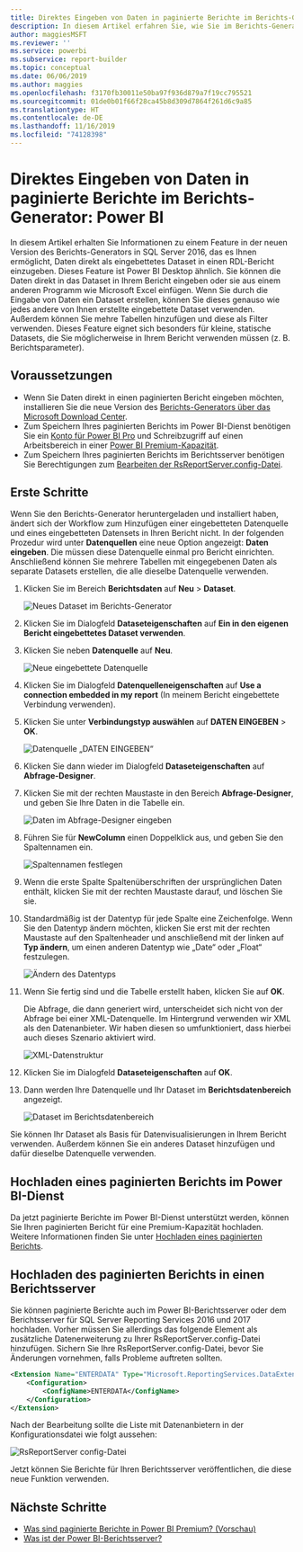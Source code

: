 ```yaml
---
title: Direktes Eingeben von Daten in paginierte Berichte im Berichts-Generator
description: In diesem Artikel erfahren Sie, wie Sie im Berichts-Generator Daten direkt in paginierte Berichte eingeben können.
author: maggiesMSFT
ms.reviewer: ''
ms.service: powerbi
ms.subservice: report-builder
ms.topic: conceptual
ms.date: 06/06/2019
ms.author: maggies
ms.openlocfilehash: f3170fb30011e50ba97f936d879a7f19cc795521
ms.sourcegitcommit: 01de0b01f66f28ca45b8d309d7864f261d6c9a85
ms.translationtype: HT
ms.contentlocale: de-DE
ms.lasthandoff: 11/16/2019
ms.locfileid: "74128398"
---
```

# <a name="enter-data-directly-in-a-paginated-report-in-report-builder---power-bi"></a>Direktes Eingeben von Daten in paginierte Berichte im Berichts-Generator: Power BI

In diesem Artikel erhalten Sie Informationen zu einem Feature in der neuen Version des Berichts-Generators in SQL Server 2016, das es Ihnen ermöglicht, Daten direkt als eingebettetes Dataset in einen RDL-Bericht einzugeben.  Dieses Feature ist Power BI Desktop ähnlich. Sie können die Daten direkt in das Dataset in Ihrem Bericht eingeben oder sie aus einem anderen Programm wie Microsoft Excel einfügen. Wenn Sie durch die Eingabe von Daten ein Dataset erstellen, können Sie dieses genauso wie jedes andere von Ihnen erstellte eingebettete Dataset verwenden. Außerdem können Sie mehre Tabellen hinzufügen und diese als Filter verwenden. Dieses Feature eignet sich besonders für kleine, statische Datasets, die Sie möglicherweise in Ihrem Bericht verwenden müssen (z. B. Berichtsparameter).
 
## <a name="prerequisites"></a>Voraussetzungen

- Wenn Sie Daten direkt in einen paginierten Bericht eingeben möchten, installieren Sie die neue Version des [Berichts-Generators über das Microsoft Download Center](https://www.microsoft.com/download/details.aspx?id=53613). 
- Zum Speichern Ihres paginierten Berichts im Power BI-Dienst benötigen Sie ein [Konto für Power BI Pro](service-self-service-signup-for-power-bi.md) und Schreibzugriff auf einen Arbeitsbereich in einer [Power BI Premium-Kapazität](service-premium-what-is.md).
- Zum Speichern Ihres paginierten Berichts im Berichtsserver benötigen Sie Berechtigungen zum [Bearbeiten der RsReportServer.config-Datei](#upload-the-paginated-report-to-a-report-server).

## <a name="get-started"></a>Erste Schritte

Wenn Sie den Berichts-Generator heruntergeladen und installiert haben, ändert sich der Workflow zum Hinzufügen einer eingebetteten Datenquelle und eines eingebetteten Datensets in Ihren Bericht nicht. In der folgenden Prozedur wird unter **Datenquellen** eine neue Option angezeigt: **Daten eingeben**.  Die müssen diese Datenquelle einmal pro Bericht einrichten. Anschließend können Sie mehrere Tabellen mit eingegebenen Daten als separate Datasets erstellen, die alle dieselbe Datenquelle verwenden.

1. Klicken Sie im Bereich **Berichtsdaten** auf **Neu** > **Dataset**.

    ![Neues Dataset im Berichts-Generator](media/paginated-reports-enter-data/paginated-new-dataset.png)

1. Klicken Sie im Dialogfeld **Dataseteigenschaften** auf **Ein in den eigenen Bericht eingebettetes Dataset verwenden**.

1. Klicken Sie neben **Datenquelle** auf **Neu**.

    ![Neue eingebettete Datenquelle](media/paginated-reports-enter-data/paginated-new-data-source.png)

1. Klicken Sie im Dialogfeld **Datenquelleneigenschaften** auf **Use a connection embedded in my report** (In meinem Bericht eingebettete Verbindung verwenden).
2. Klicken Sie unter **Verbindungstyp auswählen** auf **DATEN EINGEBEN** > **OK**.

    ![Datenquelle „DATEN EINGEBEN“](media/paginated-reports-enter-data/paginated-data-source-properties-enter-data.png)

1. Klicken Sie dann wieder im Dialogfeld **Dataseteigenschaften** auf **Abfrage-Designer**.
2. Klicken Sie mit der rechten Maustaste in den Bereich **Abfrage-Designer**, und geben Sie Ihre Daten in die Tabelle ein.

    ![Daten im Abfrage-Designer eingeben](media/paginated-reports-enter-data/paginated-enter-data.png)

1. Führen Sie für **NewColumn** einen Doppelklick aus, und geben Sie den Spaltennamen ein.

    ![Spaltennamen festlegen](media/paginated-reports-enter-data/paginated-column-name.png)

1. Wenn die erste Spalte Spaltenüberschriften der ursprünglichen Daten enthält, klicken Sie mit der rechten Maustaste darauf, und löschen Sie sie.
    
9. Standardmäßig ist der Datentyp für jede Spalte eine Zeichenfolge. Wenn Sie den Datentyp ändern möchten, klicken Sie erst mit der rechten Maustaste auf den Spaltenheader und anschließend mit der linken auf **Typ ändern**, um einen anderen Datentyp wie „Date“ oder „Float“ festzulegen.

    ![Ändern des Datentyps](media/paginated-reports-enter-data/paginated-data-type.png)

1. Wenn Sie fertig sind und die Tabelle erstellt haben, klicken Sie auf **OK**.  

    Die Abfrage, die dann generiert wird, unterscheidet sich nicht von der Abfrage bei einer XML-Datenquelle. Im Hintergrund verwenden wir XML als den Datenanbieter.  Wir haben diesen so umfunktioniert, dass hierbei auch dieses Szenario aktiviert wird.

    ![XML-Datenstruktur](media/paginated-reports-enter-data/paginated-xml-data.png)

12. Klicken Sie im Dialogfeld **Dataseteigenschaften** auf **OK**.

13. Dann werden Ihre Datenquelle und Ihr Dataset im **Berichtsdatenbereich** angezeigt.

    ![Dataset im Berichtsdatenbereich](media/paginated-reports-enter-data/paginated-report-data-pane.png)

Sie können Ihr Dataset als Basis für Datenvisualisierungen in Ihrem Bericht verwenden. Außerdem können Sie ein anderes Dataset hinzufügen und dafür dieselbe Datenquelle verwenden.

## <a name="upload-the-paginated-report-to-the-power-bi-service"></a>Hochladen eines paginierten Berichts im Power BI-Dienst

Da jetzt paginierte Berichte im Power BI-Dienst unterstützt werden, können Sie Ihren paginierten Bericht für eine Premium-Kapazität hochladen. Weitere Informationen finden Sie unter [Hochladen eines paginierten Berichts](paginated-reports-save-to-power-bi-service.md#upload-a-paginated-report).

## <a name="upload-the-paginated-report-to-a-report-server"></a>Hochladen des paginierten Berichts in einen Berichtsserver

Sie können paginierte Berichte auch im Power BI-Berichtsserver oder dem Berichtsserver für SQL Server Reporting Services 2016 und 2017 hochladen. Vorher müssen Sie allerdings das folgende Element als zusätzliche Datenerweiterung zu Ihrer RsReportServer.config-Datei hinzufügen. Sichern Sie Ihre RsReportServer.config-Datei, bevor Sie Änderungen vornehmen, falls Probleme auftreten sollten.

```xml
<Extension Name="ENTERDATA" Type="Microsoft.ReportingServices.DataExtensions.XmlDPConnection,Microsoft.ReportingServices.DataExtensions">
    <Configuration>
        <ConfigName>ENTERDATA</ConfigName>
    </Configuration>
</Extension>
```

Nach der Bearbeitung sollte die Liste mit Datenanbietern in der Konfigurationsdatei wie folgt aussehen:

![RsReportServer config-Datei](media/paginated-reports-enter-data/paginated-rsreportserver-config-file.png)

Jetzt können Sie Berichte für Ihren Berichtsserver veröffentlichen, die diese neue Funktion verwenden.

## <a name="next-steps"></a>Nächste Schritte

- [Was sind paginierte Berichte in Power BI Premium? (Vorschau)](paginated-reports-report-builder-power-bi.md)
- [Was ist der Power BI-Berichtsserver?](report-server/get-started.md)
